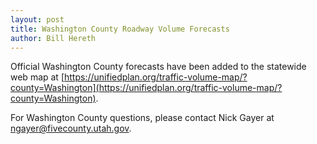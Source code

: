 ```yaml
---
layout: post
title: Washington County Roadway Volume Forecasts
author: Bill Hereth
---
```


Official Washington County forecasts have been added to the statewide web map at [https://unifiedplan.org/traffic-volume-map/?county=Washington](https://unifiedplan.org/traffic-volume-map/?county=Washington). 

For Washington County questions, please contact Nick Gayer at ngayer@fivecounty.utah.gov.
